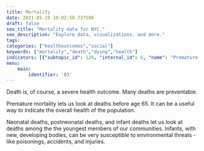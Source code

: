 ```yaml
---
title: Mortality
date: 2021-05-28 18:02:58.737586
draft: false
seo_title: "Mortality data for NYC."
seo_description: "Explore data, visualizations, and more."
tags: 
categories: ["healthoutcomes","social"]
keywords: ["mortality","death","dying","health"]
indicators: [{"subtopic_id": 126, "internal_id": 6, "name": "Premature Mortality", "URL": "https://a816-dohbesp.nyc.gov/IndicatorPublic/VisualizationData.aspx?id=2322,4466a0,126,Summarize"},{"subtopic_id": 126, "internal_id": 5, "name": "Infant Death", "URL": "https://a816-dohbesp.nyc.gov/IndicatorPublic/VisualizationData.aspx?id=5,4466a0,126,Summarize"},{"subtopic_id": 126, "internal_id": 6, "name": "Neonatal death", "URL": "https://a816-dohbesp.nyc.gov/IndicatorPublic/VisualizationData.aspx?id=6,4466a0,126,Summarize"},{"subtopic_id": 126, "internal_id": 5, "name": "Postneonatal Death", "URL": "https://a816-dohbesp.nyc.gov/IndicatorPublic/VisualizationData.aspx?id=8,4466a0,126,Summarize"}]
menu:
    main:
        identifier: '03'
---
```


Death is, of course, a severe health outcome. Many deaths are preventable.

Premature mortality lets us look at deaths before age 65. It can be a useful way to indicate the overall health of the population.

Neonatal deaths, postneonatal deaths, and infant deaths let us look at deaths among the the youngest members of our communities. Infants, with new, developing bodies, can be very susceptible to environmental threats - like poisonings, accidents, and injuries. 




